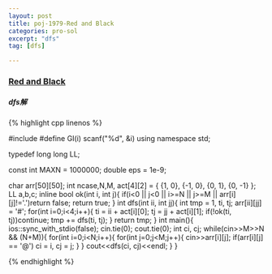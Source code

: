 ```yaml
---
layout: post
title: poj-1979-Red and Black
categories: pro-sol
excerpt: "dfs"
tag: [dfs]

---
```


### [Red and Black](http://poj.org/problem?id=1979)

##### dfs解
{% highlight cpp linenos %}

#include <iostream>
#define GI(i) scanf("%d", &i)
using namespace std;

typedef long long LL;

const int MAXN = 1000000;
double eps = 1e-9;

char arr[50][50];
int ncase,N,M, act[4][2] = { {1, 0}, {-1, 0}, {0, 1}, {0, -1} };
LL a,b,c;
inline bool ok(int i, int j){
  if(i<0 || j<0 || i>=N || j>=M || arr[i][j]!='.')return false;
  return true;
}
int dfs(int ii, int jj){
  int tmp = 1, ti, tj;
  arr[ii][jj] = '#';
  for(int i=0;i<4;i++){
    ti = ii + act[i][0];
    tj = jj + act[i][1];
    if(!ok(ti, tj))continue;
    tmp += dfs(ti, tj);
  }
  return tmp;
}
int main(){
  ios::sync_with_stdio(false);
  cin.tie(0); cout.tie(0);
  int ci, cj;
  while(cin>>M>>N && (N+M)){
    for(int i=0;i<N;i++){
      for(int j=0;j<M;j++){
        cin>>arr[i][j];
        if(arr[i][j] == '@')
          ci = i, cj = j;
      }
    }
    cout<<dfs(ci, cj)<<endl;
  }
}

{% endhighlight %}
